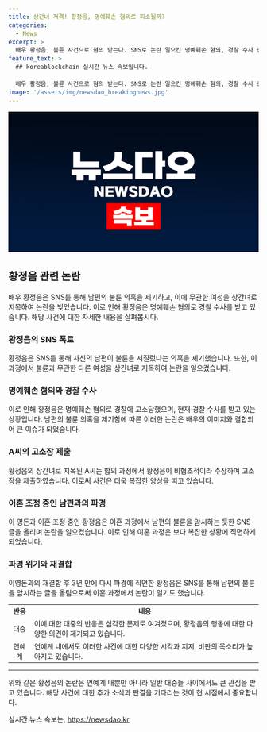 ```yaml
---
title: 상간녀 저격! 황정음, 명예훼손 혐의로 피소될까?
categories:
  - News
excerpt: >
  배우 황정음, 불륜 사건으로 혐의 받는다. SNS로 논란 일으킨 명예훼손 혐의, 경찰 수사 중. 남편의 불륜 폭로 후 사과문 올려도 비협조적 주장. 이혼 조정 중인 만큼 파경 속 사건 고조.
feature_text: >
  ## koreablockchain 실시간 뉴스 속보입니다.

  배우 황정음, 불륜 사건으로 혐의 받는다. SNS로 논란 일으킨 명예훼손 혐의, 경찰 수사 중. 남편의 불륜 폭로 후 사과문 올려도 비협조적 주장. 이혼 조정 중인 만큼 파경 속 사건 고조.
image: '/assets/img/newsdao_breakingnews.jpg'
---
```


<p><img src="/assets/img/newsdao_breakingnews.jpg" alt="koreablockchain 속보" /></p>

<h2 data-ke-size="size26">황정음 관련 논란</h2>

<p data-ke-size="size16">배우 황정음은 SNS를 통해 남편의 불륜 의혹을 제기하고, 이에 무관한 여성을 상간녀로 지목하여 논란을 빚었습니다. 이로 인해 황정음은 명예훼손 혐의로 경찰 수사를 받고 있습니다. 해당 사건에 대한 자세한 내용을 살펴봅시다.</p>

<h3>황정음의 SNS 폭로</h3>

<p data-ke-size="size16">황정음은 SNS를 통해 자신의 남편이 불륜을 저질렀다는 의혹을 제기했습니다. 또한, 이 과정에서 불륜과 무관한 다른 여성을 상간녀로 지목하여 논란을 일으켰습니다.</p>

<h3>명예훼손 혐의와 경찰 수사</h3>

<p data-ke-size="size16">이로 인해 황정음은 명예훼손 혐의로 경찰에 고소당했으며, 현재 경찰 수사를 받고 있는 상황입니다. 남편의 불륜 의혹을 제기함에 따른 이러한 논란은 배우의 이미지와 결합되어 큰 이슈가 되었습니다.</p>

<h3>A씨의 고소장 제출</h3>

<p data-ke-size="size16">황정음의 상간녀로 지목된 A씨는 합의 과정에서 황정음이 비협조적이라 주장하며 고소장을 제출하였습니다. 이로써 사건은 더욱 복잡한 양상을 띠고 있습니다.</p>

<h3>이혼 조정 중인 남편과의 파경</h3>

<p data-ke-size="size16">이 영돈과 이혼 조정 중인 황정음은 이혼 과정에서 남편의 불륜을 암시하는 듯한 SNS 글을 올리며 논란을 일으켰습니다. 이로 인해 이혼 과정은 보다 복잡한 상황에 직면하게 되었습니다.</p>

<h3>파경 위기와 재결합</h3>

<p data-ke-size="size16">이영돈과의 재결합 후 3년 만에 다시 파경에 직면한 황정음은 SNS를 통해 남편의 불륜을 암시하는 글을 올림으로써 이혼 과정에서 논란이 일기도 했습니다.</p>

<table>
  <tbody>
    <tr>
      <td style="text-align: center; height: 17px;"><b>반응</b></td>
      <td style="text-align: center; height: 17px;"><b>내용</b></td>
    </tr>
    <tr>
      <td style="text-align: center;">대중</td>
      <td>이에 대한 대중의 반응은 심각한 문제로 여겨졌으며, 황정음의 행동에 대한 다양한 의견이 제기되고 있습니다.</td>
    </tr>
    <tr>
      <td style="text-align: center;">연예계</td>
      <td>연예계 내에서도 이러한 사건에 대한 다양한 시각과 지지, 비판의 목소리가 높아지고 있습니다.</td>
    </tr>
  </tbody>
</table>

<hr>

<p data-ke-size="size16">위와 같은 황정음의 논란은 연예계 내뿐만 아니라 일반 대중들 사이에서도 큰 관심을 받고 있습니다. 해당 사건에 대한 추가 소식과 판결을 기다리는 것이 현 시점에서 중요합니다.</p>
실시간 뉴스 속보는, <a href="https://newsdao.kr" rel="dofollow">https://newsdao.kr</a>


